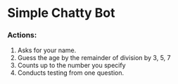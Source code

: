 # Simple Chatty Bot
### Actions:
1. Asks for your name.
2. Guess the age by the remainder of division by 3, 5, 7
3. Counts up to the number you specify
4. Conducts testing from one question.

